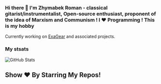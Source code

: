### Hi there 👋 I'm Zhymabek Roman - classical gitarist/instrumentalist, Open-source enthusiast, proponent of the idea of Marxism and Communism ! I ❤️ Programming ! This is my hobby

Currently working on [ExaGear](https://4pda.ru/forum/index.php?showtopic=992239) and associated projects.

### My stsats
![GitHub Stats](https://github-readme-stats.vercel.app/api?username=ZhymabekRoman&show_icons=true&hide_border=true)


## Show ❤️ By Starring My Repos!
